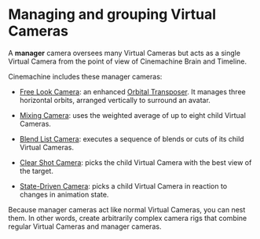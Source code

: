 # Managing and grouping Virtual Cameras

A __manager__ camera oversees many Virtual Cameras but acts as a single Virtual Camera from the point of view of Cinemachine Brain and Timeline.

Cinemachine includes these manager cameras:

* [Free Look Camera](CinemachineFreeLook.md): an enhanced [Orbital Transposer](CinemachineBodyOrbitalTransposer.md). It manages three horizontal orbits, arranged vertically to surround an avatar.

* [Mixing Camera](CinemachineMixingCamera.md): uses the weighted average of up to eight child Virtual Cameras.

* [Blend List Camera](CinemachineBlendListCamera.md): executes a sequence of blends or cuts of its child Virtual Cameras.

* [Clear Shot Camera](CinemachineClearShot.md): picks the child Virtual Camera with the best view of the target.

* [State-Driven Camera](CinemachineStateDrivenCamera.md): picks a child Virtual Camera in reaction to changes in animation state.

Because manager cameras act like normal Virtual Cameras, you can nest them. In other words, create arbitrarily complex camera rigs that combine regular Virtual Cameras and manager cameras.

